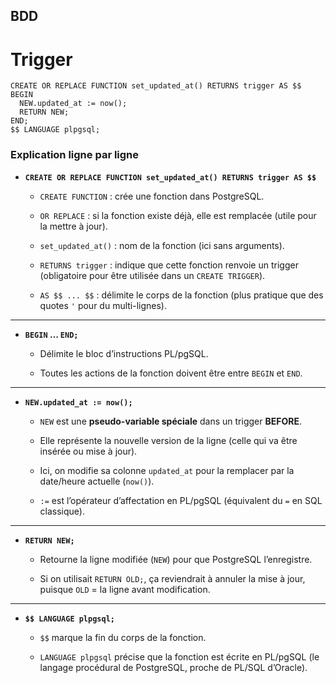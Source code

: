 
## BDD

# Trigger

```plpgsql
CREATE OR REPLACE FUNCTION set_updated_at() RETURNS trigger AS $$
BEGIN
  NEW.updated_at := now();
  RETURN NEW;
END;
$$ LANGUAGE plpgsql;
```

### Explication ligne par ligne

- **`CREATE OR REPLACE FUNCTION set_updated_at() RETURNS trigger AS $$`**
    
    - `CREATE FUNCTION` : crée une fonction dans PostgreSQL.
        
    - `OR REPLACE` : si la fonction existe déjà, elle est remplacée (utile pour la mettre à jour).
        
    - `set_updated_at()` : nom de la fonction (ici sans arguments).
        
    - `RETURNS trigger` : indique que cette fonction renvoie un trigger (obligatoire pour être utilisée dans un `CREATE TRIGGER`).
        
    - `AS $$ ... $$` : délimite le corps de la fonction (plus pratique que des quotes `'` pour du multi-lignes).
        

---

- **`BEGIN` … `END;`**
    
    - Délimite le bloc d’instructions PL/pgSQL.
        
    - Toutes les actions de la fonction doivent être entre `BEGIN` et `END`.
        

---

- **`NEW.updated_at := now();`**
    
    - `NEW` est une **pseudo-variable spéciale** dans un trigger **BEFORE**.
        
    - Elle représente la nouvelle version de la ligne (celle qui va être insérée ou mise à jour).
        
    - Ici, on modifie sa colonne `updated_at` pour la remplacer par la date/heure actuelle (`now()`).
        
    - `:=` est l’opérateur d’affectation en PL/pgSQL (équivalent du `=` en SQL classique).
        

---

- **`RETURN NEW;`**
    
    - Retourne la ligne modifiée (`NEW`) pour que PostgreSQL l’enregistre.
        
    - Si on utilisait `RETURN OLD;`, ça reviendrait à annuler la mise à jour, puisque `OLD` = la ligne avant modification.
        

---

- **`$$ LANGUAGE plpgsql;`**
    
    - `$$` marque la fin du corps de la fonction.
        
    - `LANGUAGE plpgsql` précise que la fonction est écrite en PL/pgSQL (le langage procédural de PostgreSQL, proche de PL/SQL d’Oracle).